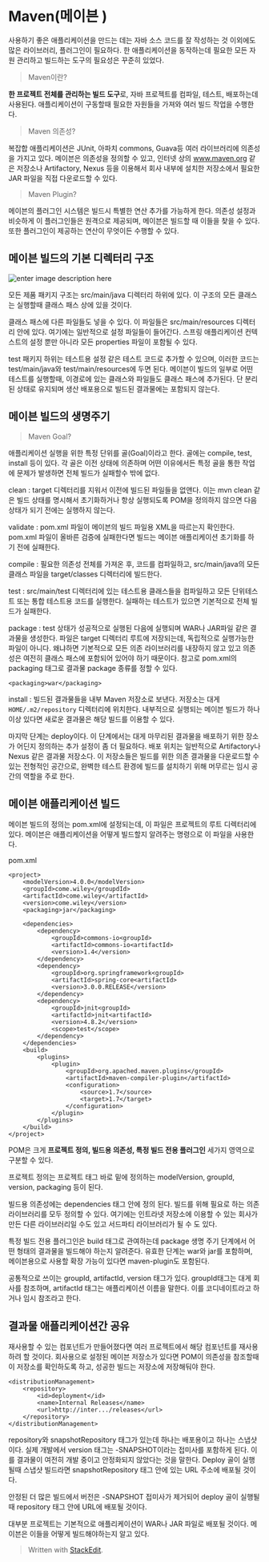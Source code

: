 # Maven(메이븐 )
사용하기 좋은 애플리케이션을 만드는 데는 자바 소스 코드를 잘 작성하는 것 이외에도 많은 라이브러리, 플러그인이 필요하다. 한 애플리케이션을 동작하는데 필요한 모든 자원 관리하고 빌드하는 도구의 필요성은 꾸준히 있었다. 

>Maven이란?

**한 프로젝트 전체를 관리하는 빌드 도구**로, 자바 프로젝트를 컴파일, 테스트, 배포하는데 사용된다. 애플리케이션이 구동할때 필요한 자원들을 가져와 여러 빌드 작업을 수행한다. 

>Maven 의존성?

복잡합 애플리케이션은 JUnit, 아파치 commons, Guava등 여러 라이브러리에 의존성을 가지고 있다. 메이븐은 의존성을 정의할 수 있고, 인터넷 상의 www.maven.org 같은 저장소나 Artifactory, Nexus 등을 이용해서 회사 내부에 설치한 저장소에서 필요한 JAR 파일을 직접 다운로드할 수 있다.

>Maven Plugin?

메이븐의 플러그인 시스템은 빌드시 특별한 연산 추가를 가능하게 한다. 의존성 설정과 비슷하게 이 플러그인들은 원격으로 제공되며, 메이븐은 빌드할 때 이들을 찾을 수 있다. 또한 플러그인이 제공하는 연산이 무엇이든 수행할 수 있다. 

## 메이븐 빌드의 기본 디렉터리 구조

![enter image description here](https://p7.hiclipart.com/preview/980/890/407/apache-maven-convention-over-configuration-apache-ant-directory-structure-coc.jpg)

모든 제품 패키지 구조는 src/main/java 디렉터리 하위에 있다. 이 구조의 모든 클래스는 실행할때 클래스 패스 상에 있을 것이다. 

클래스 패스에 다른 파일들도 넣을 수 있다. 이 파일들은 src/main/resources 디렉터리 안에 있다. 여기에는 일반적으로 설정 파일들이 들어간다. 스프링 애플리케이션 컨텍스트의 설정 뿐만 아니라 모든 properties 파일이 포함될 수 있다. 

test 패키지 하위는 테스트용 설정 같은 테스트 코드로 추가할 수 있으며, 이러한 코드는 test/main/java와 test/main/resources에 두면 된다. 메이븐이 빌드의 일부로 어떤 테스트를 실행할때, 이경로에 있는 클래스와 파일들도 클래스 패스에 추가된다. 단 분리된 상태로 유지되며 생산 배포용으로 빌드된 결과물에는 포함되지 않는다. 

## 메이븐 빌드의 생명주기 

>Maven Goal?

애플리케이션 실행을 위한 특정 단위를 골(Goal)이라고 한다. 골에는 compile, test, install 등이 있다.  각 골은 이전 상태에 의존하며 어떤 이유에서든 특정 골을 통한 작업에 문제가 발생하면 전체 빌드가 실패할수 밖에 없다. 

clean
: target 디렉터리를 지워서 이전에 빌드된 파일들을 없앤다. 이는 mvn clean 같은 빌드 상태를 명시해서 초기화하거나 항상 실행되도록 POM을 정의하지 않으면 다음 상태가 되기 전에는 실행하지 않는다.
  
validate
: pom.xml 파일이 메이븐의 빌드 파일용 XML을 따르는지 확인한다. pom.xml 파일이 올바른 검증에 실패한다면 빌드는 메이븐 애플리케이션 초기화를 하기 전에 실패한다.

compile
: 필요한 의존성 전체를 가져온 후, 코드를 컴파일하고, src/main/java의 모든 클래스 파일을 target/classes 디렉터리에 빌드한다. 

test
: src/main/test 디렉터리에 있는 테스트용 클래스들을 컴파일하고 모든 단위테스트 또는 통합 테스트용 코드를 실행한다. 실패하는 테스트가 있으면 기본적으로 전체 빌드가 실패한다.

package
: test 상태가 성공적으로 실행된 다음에 실행되며 WAR나 JAR파일 같은 결과물을 생성한다. 파일은 target 디렉터리 루트에 저장되는데, 독립적으로 실행가능한 파일이 아니다. 왜냐하면 기본적으로 모든 의존 라이브러리를 내장하지 않고 있고 의존성은 여전히 클래스 패스에 포함되어 있어야 하기 때문이다. 참고로 pom.xml의 packaging 태그로 결과물 package 종류를 정할 수 있다. 
```
<packaging>war</packaging>
``` 

install
: 빌드된 결과물들을 내부 Maven 저장소로 보낸다. 저장소는 대게 `HOME/.m2/repository` 디렉터리에 위치한다. 내부적으로 실행되는 메이븐 빌드가 하나 이상 있다면 새로운 결과물은 해당 빌드를 이용할 수 있다. 

마지막 단계는 deploy이다. 이 단계에서는 대게 마무리된 결과물을 배포하기 위한 장소가 어딘지 정의하는 추가 설정이 좀 더 필요하다. 배포 위치는 일반적으로 Artifactory나 Nexus 같은 결과물 저장소다. 이 저장소들은 빌드를 위한 의존 결과물을 다운로드할 수 있는 전형적인 공간으로, 완벽한 테스트 환경에 빌드를 설치하기 위해 머무르는 임시 공간의 역할을 주로 한다. 

## 메이븐 애플리케이션 빌드

메이븐 빌드의 정의는 pom.xml에 설정되는데, 이 파일은 프로젝트의 루트 디렉터리에 있다. 메이븐은 애플리케이션을 어떻게 빌드할지 알려주는 명령으로 이 파일을 사용한다.

pom.xml
```
<project>
	<modelVersion>4.0.0</modelVersion>
	<groupId>come.wiley</groupdId>
	<artifactId>come.wiley</artifactId>
	<version>come.wiley</version>
	<packaging>jar</packaging>

	<dependencies>
		<dependency>
			<groupId>commons-io<groupId>
			<artifactId>commons-io<artifactId>
			<version>1.4</version>
		</dependency>
		<dependency>
			<groupId>org.springframework<groupId>
			<artifactId>spring-core<artifactId>
			<version>3.0.0.RELEASE</version>
		</dependency>
		<dependency>
			<groupId>jnit<groupId>
			<artifactId>jnit<artifactId>
			<version>4.8.2</version>
			<scope>test</scope>
		</dependency>
	</dependencies>
	<build>
		<plugins>
			<plugin>
				<groupId>org.apached.maven.plugins</groupId>
				<artifactId>maven-compiler-plugin</artifactId>
				<configuration>
					<source>1.7</source>
					<target>1.7</target>
				</configuration>
			</plugin>
		</plugins>
	</build>
</project>
```
POM은 크게 **프로젝트 정의, 빌드용 의존성, 특정 빌드 전용 플러그인** 세가지 영역으로 구분할 수 있다. 

프로젝트 정의는 프로젝트 태그 바로 밑에 정의하는 modelVersion, groupId, version, packaging 등이 된다. 

빌드용 의존성에는 dependencies 태그 안에 정의 된다. 빌드를 위해 필요로 하는 의존 라이브러리를 모두 정의할 수 있다. 여기에는 인트라넷 저장소에 이용할 수 있는 회사가 만든 다른 라이브러리일 수도 있고 서드파티 라이브러리가 될 수 도 있다. 

특정 빌드 전용 플러그인은 build 태그로 관여하는데 package 생명 주기 단계에서 어떤 형태의 결과물을 빌드해야 하는지 알려준다. 유효한 단계는 war와 jar를 포함하며, 메이븐용으로 사용할 확장 가능이 있다면 maven-plugin도 포함된다. 

공통적으로 쓰이는 groupId, artifactId, version 태그가 있다. groupId태그는 대게 회사를 참조하며, artifactId 태그는 애플리케이션 이름을 말한다. 이를 코디네이트라고 하거나 임시 참조라고 한다. 


## 결과물 애플리케이션간 공유

재사용할 수 있는 컴포넌트가 만들어졌다면 여러 프로젝트에서 해당 컴포넌트를 재사용하려 할 것이다. 회사용으로 설정된 메이븐 저장소가 있다면 POM이 의존성을 참조할때 이 저장소를 확인하도록 하고, 성공한 빌드는 저장소에 저장해둬야 한다. 
```
<distributionManagement>
	<repository>
		<id>deployment</id>
		<name>Internal Releases</name>
		<url>http://inter.../releases</url>
	</repository>
</distributionManagement>
```

repository와  snapshotRepository 태그가 있는데 하나는 배포용이고 하나는 스냅샷이다.  실제 개발에서 version 태그는 -SNAPSHOT이라는 접미사를 포함하게 된다. 이를 결과물이 여전히 개발 중이고 안정화되지 않았다는 것을 말한다. 
Deploy 골이 실행될때 스냅샷 빌드라면 snapshotRepository 태그 안에 있는 URL 주소에 배포될 것이다. 

안정된 더 많은 빌드에서 버전은 -SNAPSHOT 접미사가 제거되어 deploy 골이 실행될때 repository 태그 안에 URL에 배포될 것이다.  


대부분 프로젝트는 기본적으로 애플리케이션이 WAR나 JAR 파일로 배포될 것이다. 메이븐은 이들을 어떻게 빌드해야하는지 알고 있다.






> Written with [StackEdit](https://stackedit.io/).
<!--stackedit_data:
eyJoaXN0b3J5IjpbLTk3Njk4MzE5OCwxMDMzMjYwMDQzLDExNz
A5Mjg1NjIsLTE1MDQ3NDQ3NzIsLTE1Njc2MTgyMTYsLTE2ODgx
Mjg5NDEsNjI0Mzg3MzQsLTEyOTE1ODMzNzgsNzA0OTQ3NjgxLC
0yMDMwODYwOTc3LDE3MzI2NTk3MjcsLTE5ODIwODM3NywyMDgx
NjA2NTUzLC05NTAxMjAwOSwyMTMxODM4MjY2LC0xMjMxOTIwNj
UsLTE5ODc2MDk4MSwtNjQzMzM1NDcxLC0xMzE0MzQ1OTM1LC0x
MDYxMzc5MDQ0XX0=
-->